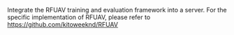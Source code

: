 Integrate the RFUAV training and evaluation framework into a server. For the specific implementation of RFUAV, please refer to https://github.com/kitoweeknd/RFUAV